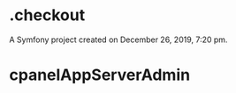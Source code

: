 .checkout
=========

A Symfony project created on December 26, 2019, 7:20 pm.
# cpanelAppServerAdmin
